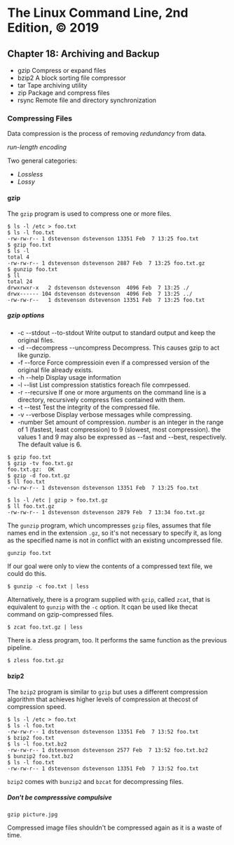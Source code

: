 # The Linux Command Line, 2nd Edition, © 2019

## Chapter 18: Archiving and Backup

* gzip Compress or expand files
* bzip2 A block sorting file compressor
* tar Tape archiving utility
* zip Package and compress files
* rsync Remote file and directory synchronization

### Compressing Files

Data compression is the process of removing _redundancy_ from data.

_run-length encoding_

Two general categories:

* _Lossless_
* _Lossy_

#### gzip

The `gzip` program is used to compress one or more files.

```
$ ls -l /etc > foo.txt
$ ls -l foo.txt
-rw-rw-r-- 1 dstevenson dstevenson 13351 Feb  7 13:25 foo.txt
$ gzip foo.txt
$ ls -l
total 4
-rw-rw-r-- 1 dstevenson dstevenson 2887 Feb  7 13:25 foo.txt.gz
$ gunzip foo.txt
$ ll
total 24
drwxrwxr-x   2 dstevenson dstevenson  4096 Feb  7 13:25 ./
drwx------ 104 dstevenson dstevenson  4096 Feb  7 13:25 ../
-rw-rw-r--   1 dstevenson dstevenson 13351 Feb  7 13:25 foo.txt
```

##### gzip options

* -c --stdout --to-stdout  Write output to standard output and keep the original files.
* -d --decompress --uncompress Decompress. This causes gzip to act like gunzip.
* -f --force Force compressioin even if a compressed version of the original file already exists.
* -h --help Display usage information
* -l --list List compression statistics foreach file comrpessed.
* -r --recursive If one or more arguments on the command line is a directory, recursively compress files contained with them.
* -t --test Test the integrity of the compressed file.
* -v --verbose Display verbose messages while compressing.
* -number Set amount of compression. _number_ is an integer in the range of 1 (fastest, least compression) to 9 (slowest, most compression). the values 1 and 9 may also be expressed as --fast and --best, respectively. The default value is 6.

```
$ gzip foo.txt
$ gzip -tv foo.txt.gz
foo.txt.gz:	 OK
$ gzip -d foo.txt.gz 
$ ll foo.txt
-rw-rw-r-- 1 dstevenson dstevenson 13351 Feb  7 13:25 foo.txt
```

```
$ ls -l /etc | gzip > foo.txt.gz
$ ll foo.txt.gz
-rw-rw-r-- 1 dstevenson dstevenson 2879 Feb  7 13:34 foo.txt.gz
```

The `gunzip` program, which uncompresses `gzip` files, assumes that file names end in the extension `.gz`, so it's not necessary to specify it, as long as the specified name is not in conflict with an existing uncompressed file.

`gunzip foo.txt`

If our goal were only to view the contents of a compressed text file, we could do this.

`$ gunzip -c foo.txt | less`

Alternatively, there is a program supplied with `gzip`, called `zcat`, that is equivalent to `gunzip` with the `-c` option. It cqan be used like thecat command on gzip-compressed files.

`$ zcat foo.txt.gz | less`

There is a zless program, too. It performs the same function as the previous pipeline.

`$ zless foo.txt.gz`

#### bzip2

The `bzip2` program is similar to `gzip` but uses a different compression algorithm that achieves higher levels of compression at thecost of compression speed.

```
$ ls -l /etc > foo.txt
$ ls -l foo.txt
-rw-rw-r-- 1 dstevenson dstevenson 13351 Feb  7 13:52 foo.txt
$ bzip2 foo.txt
$ ls -l foo.txt.bz2 
-rw-rw-r-- 1 dstevenson dstevenson 2577 Feb  7 13:52 foo.txt.bz2
$ bunzip2 foo.txt.bz2 
$ ls -l foo.txt 
-rw-rw-r-- 1 dstevenson dstevenson 13351 Feb  7 13:52 foo.txt
```

`bzip2` comes with `bunzip2` and `bzcat` for decompressing files.

##### Don't be compresssive compulsive

`gzip picture.jpg`

Compressed image files shouldn't be compressed again as it is a waste of time.

